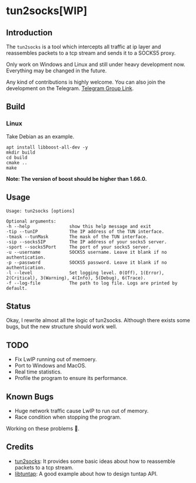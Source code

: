 # tun2socks[WIP]

## Introduction

The `tun2socks` is a tool which intercepts all traffic at ip layer and reassembles packets to a tcp stream and sends it to a SOCKS5 proxy.

Only work on Windows and Linux and still under heavy development now. Everything may be changed in the future.

Any kind of contributions is highly welcome. You can also join the development on the Telegram. [Telegram Group Link](https://t.me/joinchat/HFFokxdMTSOdbL2bKIVhnw).

## Build

### Linux

Take Debian as an example.

```
apt install libboost-all-dev -y
mkdir build
cd build
cmake ..
make
```

**Note: The version of boost should be higher than 1.66.0.**

## Usage

```
Usage: tun2socks [options] 

Optional arguments:
-h --help               show this help message and exit
-tip --tunIP            The IP address of the TUN interface.
-tmask --tunMask        The mask of the TUN interface.
-sip --socks5IP         The IP address of your socks5 server.
-sport --socks5Port     The port of your socks5 server.
-u --username           SOCKS5 username. Leave it blank if no authentication.
-p --password           SOCKS5 password. Leave it blank if no authentication.
-l --level              Set logging level. 0(Off), 1(Error), 2(Critical), 3(Warning), 4(Info), 5(Debug), 6(Trace).
-f --log-file           The path to log file. Logs are printed by default.
```

## Status

Okay, I rewrite almost all the logic of tun2socks. Although there exists some bugs, but the new structure should work well.

## TODO

- Fix LwIP running out of memoery.
- Port to Windows and MacOS.
- Real time statistics.
- Profile the program to ensure its performance.

## Known Bugs

- Huge network traffic cause LwIP to run out of memory.
- Race condition when stopping the program.

Working on these problems 💪.

## Credits

- [tun2socks](https://github.com/zhuhaow/tun2socks): It provides some basic ideas about how to reassemble packets to a tcp stream.
- [libtuntap](https://github.com/LaKabane/libtuntap): A good example about how to design tuntap API.
